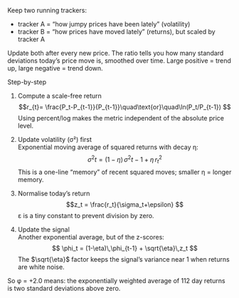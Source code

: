 Keep two running trackers: 
- tracker A = “how jumpy prices have been lately” (volatility)
- tracker B = “how prices have moved lately” (returns), but scaled by tracker A

Update both after every new price. The ratio tells you how many standard deviations today’s price move is, smoothed over time. Large positive = trend up, large negative = trend down.

Step-by-step 

1. Compute a scale-free return  
    $$r_{t}= \frac{P_t-P_{t-1}}{P_{t-1}}\quad\text{or}\quad\ln(P_t/P_{t-1})  $$
    Using percent/log makes the metric independent of the absolute price level.
    
2. Update volatility (σ²) first  
    Exponential moving average of squared returns with decay η:  
    $$\sigma^{2}{t}= (1-\eta)\,\sigma^{2}{t-1}+\eta\,r_{t}^{2}  $$
    This is a one-line “memory” of recent squared moves; smaller η = longer memory.
3. Normalise today’s return 
$$z_t = \frac{r_t}{\sigma_t+\epsilon}  $$
    ε is a tiny constant to prevent division by zero.
4. Update the signal  
    Another exponential average, but of the z-scores:  $$
    \phi_t = (1-\eta)\,\phi_{t-1} + \sqrt{\eta}\,z_t  $$
    The $\sqrt{\eta}$ factor keeps the signal’s variance near 1 when returns are white noise.

So φ = +2.0 means: the exponentially weighted average of 112 day returns is two standard deviations above zero.
